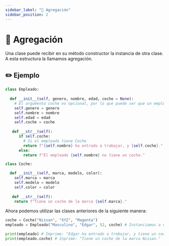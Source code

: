 ```yaml
---
sidebar_label: "🎲 Agregación"
sidebar_position: 2
---
```


# 🎲 Agregación

Una clase puede recibir en su método constructor la instancia de otra clase. A esta estructura la llamamos agregación.

## ✏️ Ejemplo

```python title="Ejemplo de una clase Empleado con agregación"
class Empleado:
  
  def __init__(self, genero, nombre, edad, coche = None):
    # El argumento coche es opcional, por lo que puede ser que un empleado no tenga un coche.
    self.genero = genero
    self.nombre = nombre
    self.edad = edad
    self.coche = coche
  
   def __str__(self):
      if self.coche:
        # Si el empleado tiene Coche
        return f"{self.nombre} ha entrado a trabajar, y {self.coche}."
      else:
        return f"El empleado {self.nombre} no tiene un coche."

class Coche:

  def __init__(self, marca, modelo, color):
    self.marca = marca
    self.modelo = modelo
    self.color = color
  
   def __str__(self):
    return f"Tiene un coche de la marca {self.marca}."
```

Ahora podemos utilizar las clases anteriores de la siguiente manera:

```python title="Ejemplo de cómo usar la clase Empleado y Coche con agregación"
coche = Coche("Nissan", "XYZ", "Magenta")
empleado = Empleado("Masculino", "Edgar", 52, coche) # Instanciamos a un empleado con la instancia de Coche

print(empleado) # Imprime: "Edgar ha entrado a trabajar, y tiene un coche de la marca Nissan."
print(empleado.coche) # Inprime: "Tiene un coche de la marca Nissan."
```
